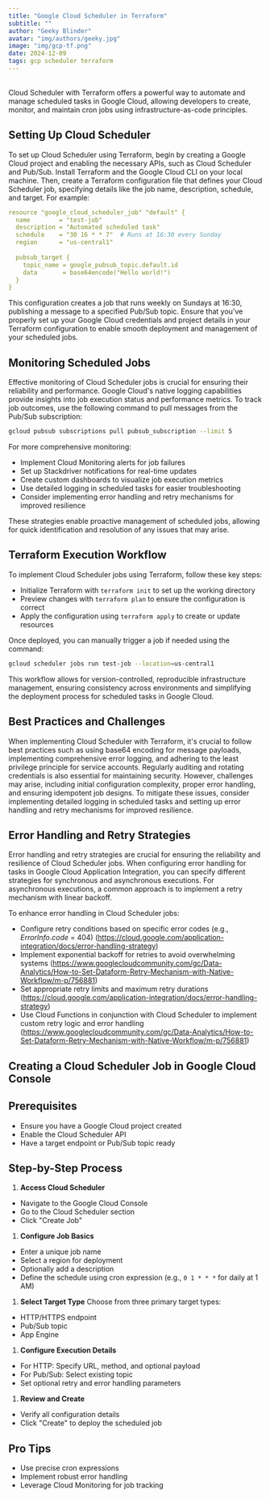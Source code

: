 ```yaml
---
title: "Google Cloud Scheduler in Terraform"
subtitle: ""
author: "Geeky Blinder"
avatar: "img/authors/geeky.jpg"
image: "img/gcp-tf.png"
date: 2024-12-09
tags: gcp scheduler terraform
---
```


\
Cloud Scheduler with Terraform offers a powerful way to automate and manage scheduled tasks in Google Cloud, allowing developers to create, monitor, and maintain cron jobs using infrastructure-as-code principles.

## Setting Up Cloud Scheduler
To set up Cloud Scheduler using Terraform, begin by creating a Google Cloud project and enabling the necessary APIs, such as Cloud Scheduler and Pub/Sub. Install Terraform and the Google Cloud CLI on your local machine. Then, create a Terraform configuration file that defines your Cloud Scheduler job, specifying details like the job name, description, schedule, and target. For example:

```yaml
resource "google_cloud_scheduler_job" "default" {
  name        = "test-job"
  description = "Automated scheduled task"
  schedule    = "30 16 * * 7"  # Runs at 16:30 every Sunday
  region      = "us-central1"
  
  pubsub_target {
    topic_name = google_pubsub_topic.default.id
    data       = base64encode("Hello world!")
  }
}
```

This configuration creates a job that runs weekly on Sundays at 16:30, publishing a message to a specified Pub/Sub topic. Ensure that you've properly set up your Google Cloud credentials and project details in your Terraform configuration to enable smooth deployment and management of your scheduled jobs.


## Monitoring Scheduled Jobs
Effective monitoring of Cloud Scheduler jobs is crucial for ensuring their reliability and performance. Google Cloud's native logging capabilities provide insights into job execution status and performance metrics. To track job outcomes, use the following command to pull messages from the Pub/Sub subscription:

```bash
gcloud pubsub subscriptions pull pubsub_subscription --limit 5
```

For more comprehensive monitoring:
*   Implement Cloud Monitoring alerts for job failures
*   Set up Stackdriver notifications for real-time updates
*   Create custom dashboards to visualize job execution metrics
*   Use detailed logging in scheduled tasks for easier troubleshooting
*   Consider implementing error handling and retry mechanisms for improved resilience

These strategies enable proactive management of scheduled jobs, allowing for quick identification and resolution of any issues that may arise.


## Terraform Execution Workflow
To implement Cloud Scheduler jobs using Terraform, follow these key steps:
*   Initialize Terraform with `terraform init` to set up the working directory
*   Preview changes with `terraform plan` to ensure the configuration is correct
*   Apply the configuration using `terraform apply` to create or update resources

Once deployed, you can manually trigger a job if needed using the command:

```bash
gcloud scheduler jobs run test-job --location=us-central1
```

This workflow allows for version-controlled, reproducible infrastructure management, ensuring consistency across environments and simplifying the deployment process for scheduled tasks in Google Cloud.

## Best Practices and Challenges
When implementing Cloud Scheduler with Terraform, it's crucial to follow best practices such as using base64 encoding for message payloads, implementing comprehensive error logging, and adhering to the least privilege principle for service accounts. Regularly auditing and rotating credentials is also essential for maintaining security. However, challenges may arise, including initial configuration complexity, proper error handling, and ensuring idempotent job designs. To mitigate these issues, consider implementing detailed logging in scheduled tasks and setting up error handling and retry mechanisms for improved resilience.


## Error Handling and Retry Strategies
Error handling and retry strategies are crucial for ensuring the reliability and resilience of Cloud Scheduler jobs. When configuring error handling for tasks in Google Cloud Application Integration, you can specify different strategies for synchronous and asynchronous executions. For asynchronous executions, a common approach is to implement a retry mechanism with linear backoff.

To enhance error handling in Cloud Scheduler jobs:
*   Configure retry conditions based on specific error codes (e.g., $`ErrorInfo.code`$ = 404) (https://cloud.google.com/application-integration/docs/error-handling-strategy)
*   Implement exponential backoff for retries to avoid overwhelming systems (https://www.googlecloudcommunity.com/gc/Data-Analytics/How-to-Set-Dataform-Retry-Mechanism-with-Native-Workflow/m-p/756881)
*   Set appropriate retry limits and maximum retry durations (https://cloud.google.com/application-integration/docs/error-handling-strategy)
*   Use Cloud Functions in conjunction with Cloud Scheduler to implement custom retry logic and error handling (https://www.googlecloudcommunity.com/gc/Data-Analytics/How-to-Set-Dataform-Retry-Mechanism-with-Native-Workflow/m-p/756881)



## Creating a Cloud Scheduler Job in Google Cloud Console

## Prerequisites

- Ensure you have a Google Cloud project created
- Enable the Cloud Scheduler API
- Have a target endpoint or Pub/Sub topic ready

## Step-by-Step Process

1. **Access Cloud Scheduler**

- Navigate to the Google Cloud Console
- Go to the Cloud Scheduler section
- Click "Create Job"

1. **Configure Job Basics**

- Enter a unique job name
- Select a region for deployment
- Optionally add a description
- Define the schedule using cron expression (e.g., `0 1 * * *` for daily at 1 AM)

1. **Select Target Type**
   Choose from three primary target types:

- HTTP/HTTPS endpoint
- Pub/Sub topic
- App Engine

1. **Configure Execution Details**

- For HTTP: Specify URL, method, and optional payload
- For Pub/Sub: Select existing topic
- Set optional retry and error handling parameters

1. **Review and Create**

- Verify all configuration details
- Click "Create" to deploy the scheduled job

## Pro Tips

- Use precise cron expressions
- Implement robust error handling
- Leverage Cloud Monitoring for job tracking